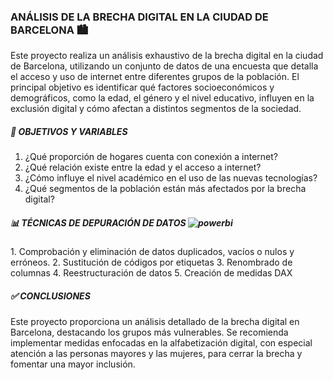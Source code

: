 ### ANÁLISIS DE LA BRECHA DIGITAL EN LA CIUDAD DE BARCELONA 🏙️

Este proyecto realiza un análisis exhaustivo de la brecha digital en la ciudad de Barcelona, utilizando un conjunto de datos
de una encuesta que detalla el acceso y uso de internet entre diferentes grupos de la población. El principal objetivo es 
identificar qué factores socioeconómicos y demográficos, como la edad, el género y el nivel educativo, influyen en la exclusión
digital y cómo afectan a distintos segmentos de la sociedad.

##### 🎯 OBJETIVOS Y VARIABLES

1. ¿Qué proporción de hogares cuenta con conexión a internet?
2. ¿Qué relación existe entre la edad y el acceso a internet?
3. ¿Cómo influye el nivel académico en el uso de las nuevas tecnologías?
4. ¿Qué segmentos de la población están más afectados por la brecha digital?

##### 📊 TÉCNICAS DE DEPURACIÓN DE DATOS  <img decoding="async" src="https://img.shields.io/badge/Power_BI-FFBE00?style=for-the-badge&logo=Power-BI&logoColor=white" alt="powerbi"/>
  </a>
1. Comprobación y eliminación de datos duplicados, vacíos o nulos y erróneos.
2. Sustitución de códigos por etiquetas
3. Renombrado de columnas
4. Reestructuración de datos
5. Creación de medidas DAX

##### ✅ CONCLUSIONES

Este proyecto proporciona un análisis detallado de la brecha digital en Barcelona, destacando los grupos
más vulnerables. Se recomienda implementar medidas enfocadas en la alfabetización digital, con especial 
atención a las personas mayores y las mujeres, para cerrar la brecha y fomentar una mayor inclusión.
